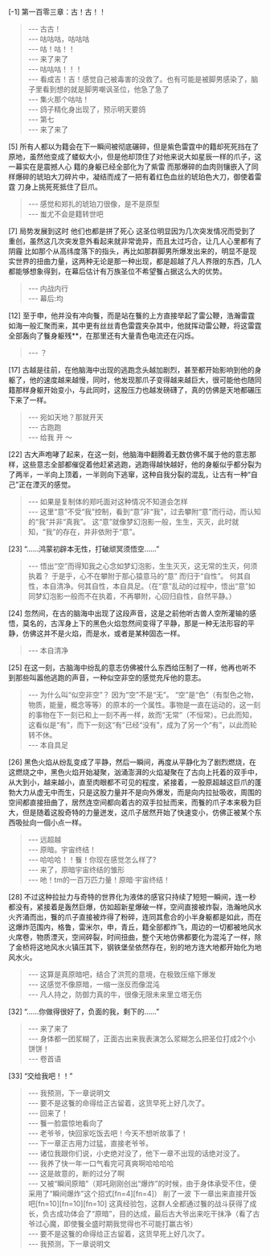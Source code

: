 
[-1] 第一百零三章：古！古！！
>--- 古古！<br>
>--- 咕咕咕，咕咕咕<br>
>--- 咕！咕！！<br>
>--- 来了来了<br>
>--- 咕咕咕！！！<br>
>--- 看成吉！吉！感觉自己被毒害的没救了。也有可能是被脚男感染了，脑子里看到想的就是脚男嘲讽圣位，他急了急了<br>
>--- 集火那个咕咕！<br>
>--- 鸽子精化身出现了，预示明天要鸽<br>
>--- 第七<br>
>--- 来了来了<br>

[5] 所有人都以为籍会在下一瞬间被彻底碾碎，但是紫色雷霆中的籍却死死挡在了原地，虽然他变成了蝼蚁大小，但是他却顶住了对他来说大如星辰一样的爪子，这一幕实在是震撼人心 籍的身躯已经全部化为了紫雷 而那爆碎的血肉则镶嵌入了同样爆碎的琥珀大刀碎片中，凝结而成了一把有着红色血丝的琥珀色大刀，御使着雷霆 刀身上挑死死抵住了巨爪。
>--- 感觉和郑扎的琥珀刀很像，是不是原型<br>
>--- 蚩尤不会是籍转世吧<br>

[7] 局势发展到这时 他们也都是拼了死心 这圣位明显因为几次突发情况而受到了重创，虽然这几次突发意外看起来就非常诡异，而且太过巧合，让几人心里都有了阴霾 比如那个从高纬度落下的指头，再比如那群脚男所爆发出来的，明显不是现实世界的扭曲力量，这两种无论是那一种出现，都是超越了凡人界限的东西，几人都能够想象得到，在幕后估计有万族圣位不希望餮占据这么大的优势。
>--- 内战内行<br>
>--- 幕后:均<br>

[12] 至于申，他并没有冲向餮，而是站在餮的上方直接举起了雷公鞭，浩瀚雷霆如海一般汇聚而来，其中更有丝丝青色雷霆夹杂其中，他就挥动雷公鞭，将这雷霆全部轰向了餮身躯残**，在那里还有大量青色电流还在闪烁。
>--- ？<br>

[17] 古越是往前，在他脑海中出现的逃跑念头越加剧烈，甚至都开始影响到他的身躯了，他的速度越来越慢，同时，他发现那爪子变得越来越巨大，很可能他也随同籍那样身躯开始变小，与此同时，这股压力也越发磅礴了，真的仿佛是天地都碾压下来了一样。
>--- 宛如天地？那就开天<br>
>--- 古跑跑<br>
>--- 给我 开 ～<br>

[22] 古大声咆哮了起来，在这一刻，他脑海中翻腾着无数仿佛不属于他的意志那样，这些意志全部都催促着他赶紧逃跑，逃跑得越快越好，他的身躯似乎都分裂为了两半，一半向上顶着，一半则向下逃窜，这种自我分裂的混乱，让古有一种“自己”正在湮灭的感觉。
>--- 如果是复制体的郑吒面对这种情况不知道会怎样<br>
>--- 这里“意”不受“我”控制，看到“意”非“我”，过去攀附“意”而行动，而认知的“我”并非“真我”。  这“意”就像梦幻泡影一般，生生，灭灭，此时就知，“我”的存在，并非依附于“意”。<br>

[23] “……鸿蒙初辟本无性，打破顽冥须悟空……”
>--- 悟出“空”而得知我之心念如梦幻泡影，生生灭灭，这无常的生灭，何须执着？ 于是乎，心不在攀附于那心猿意马的“意” 而归于“自性”。  何其自性，本自清净。何其自性，本自具足。（在“意”乱动的过程中，悟出“意”如同梦幻泡影一般而不在执着，不再攀附，心回归自性，自然平静。）<br>

[24] 忽然间，在古的脑海中出现了这段声音，这是之前他听古兽人空所灌输的感悟，莫名的，古浑身上下的黑色火焰忽然间变得了平静，那是一种无法形容的平静，仿佛这并不是火焰，而是水，或者是某种固态一样。
>--- 本自清净<br>

[25] 在这一刻，古脑海中纷乱的意志仿佛被什么东西给压制了一样，他再也听不到那些叫嚣他逃跑的声音，一种似空非空的感觉充斥他的意志。
>--- 为什么叫“似空非空”？  因为“空”不是“无”。  “空”是“色”（有型色之物，物质，能量，概念等等）的原本的一个属性。事物是一直在运动的，这一刻的事物在下一刻已和上一刻不再一样，故而“无常”（不恒常）。已此而知，这看似是“有”，而下一刻这“有”已经“没有”，成为了另一个“有”，以此而轮转不休。<br>
>--- 本自具足<br>

[26] 黑色火焰从纷乱变成了平静，然后一瞬间，再度从平静化为了剧烈燃烧，在这燃烧之中，黑色火焰开始凝聚，汹涌澎湃的火焰凝聚在了古向上托着的双手中，从大到小，越来越小，直至肉眼都不可见的程度，紧接着，一股原超越这巨爪的蓬勃大力从虚无中而生，只是这股力量并不是向外爆发，而是向内拉扯吸收，周围的空间都直接扭曲了，居然连空间都向着古的双手拉扯而来，而餮的爪子本来极为巨大，但是随着这股奇特的力量迸发，这爪子居然开始了快速变小，仿佛正被某个东西吸扯向一個小点一样。
>--- 远超越<br>
>--- 原暗。宇宙终结！<br>
>--- 哈哈哈！！餮！你现在感觉怎么样了?<br>
>--- 来了，原暗宇宙终结的雏形<br>
>--- 吔！tm的一百万匹力量！原暗·宇宙终结！<br>

[28] 不过这种拉扯力与奇特的世界化为液体的感官只持续了短短一瞬间，连一秒都没有，紧接着是轰然巨爆，仿如超新星爆破一样，空间直接被炸裂，浩瀚地风水火齐涌而出，餮的爪子直接被炸得了粉碎，连同其愈合的小半身躯都是如此，而在这爆炸范围内，格鲁，雷米尔，申，青丘，籍全部都炸飞，周边的一切都被地风水火席卷，物质湮灭，空间碎裂，时间扭曲，整个天地仿佛都要化为混沌了一样，除了金桥将这地风水火镇压其下，钢铁堡垒依然存在，别的地方连大地都开始化为地风水火。
>--- 这算是真原暗吧，结合了洪荒的意境，在极致压缩下爆发<br>
>--- 这感觉不像原暗，一缩一涨反而像混沌<br>
>--- 凡人持之，防御力真的牛，很像无限未来里立塔无伤<br>

[32] “……你做得很好了，负面的我，剩下的……”
>--- 来了来了<br>
>--- 身体都一团浆糊了，正面古出来我表演怎么浆糊怎么把圣位打成2个小饼饼！<br>
>--- 卷首语<br>

[33] “交给我吧！！”
>--- 我预测，下一章说明文<br>
>--- 要不是这餮的命得给正古留着，这货早死上好几次了。<br>
>--- 回来了！<br>
>--- 餮一脸震惊地看向了<br>
>--- 老爷爷，快回家吃饭去吧！今天不想听故事了！<br>
>--- 下一章正古用力过猛，直接老爷爷。<br>
>--- 诸位我跟你们说，小史绝对没了，他下一章不出现的话绝对没了。<br>
>--- 我养了快一年一口气看完可真爽啊哈哈哈哈<br>
>--- 这是故意的，断的过分了啊<br>
>--- 又被“瞬间原暗”（郑吒刚刚创出“爆炸”的时候，由于身体承受不住，便采用了“瞬间爆炸”这个招式[fn=4][fn=4]）  削了一波 下一章出来直接开饭吧[fn=10][fn=10][fn=10] 这真经验包，这群人全都通过餮的战斗获得了成长，负古成功体会了“原暗”，目的达成，最后古大爷出来吃干抹净（看了古爷过心魔，即使餮全盛时期我觉得也不可能打赢古爷）<br>
>--- 要不是这餮的命得给正古留着，这货早死上好几次了。<br>
>--- 我预测，下一章说明文<br>
